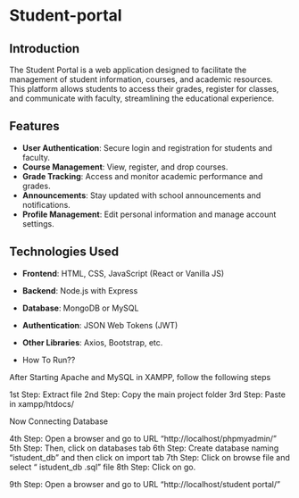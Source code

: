 # Student-portal
## Introduction

The Student Portal is a web application designed to facilitate the management of student information, courses, and academic resources. This platform allows students to access their grades, register for classes, and communicate with faculty, streamlining the educational experience.

## Features

- **User Authentication**: Secure login and registration for students and faculty.
- **Course Management**: View, register, and drop courses.
- **Grade Tracking**: Access and monitor academic performance and grades.
- **Announcements**: Stay updated with school announcements and notifications.
- **Profile Management**: Edit personal information and manage account settings.

## Technologies Used

- **Frontend**: HTML, CSS, JavaScript (React or Vanilla JS)
- **Backend**: Node.js with Express
- **Database**: MongoDB or MySQL
- **Authentication**: JSON Web Tokens (JWT)
- **Other Libraries**: Axios, Bootstrap, etc.

- How To Run??

After Starting Apache and MySQL in XAMPP, follow the following steps

1st Step: Extract file
2nd Step: Copy the main project folder
3rd Step: Paste in xampp/htdocs/

Now Connecting Database

4th Step: Open a browser and go to URL “http://localhost/phpmyadmin/”
5th Step: Then, click on databases tab
6th Step: Create database naming “istudent_db” and then click on import tab
7th Step: Click on browse file and select “ istudent_db .sql” file
8th Step: Click on go.

9th Step: Open a browser and go to URL “http://localhost/student portal/”
